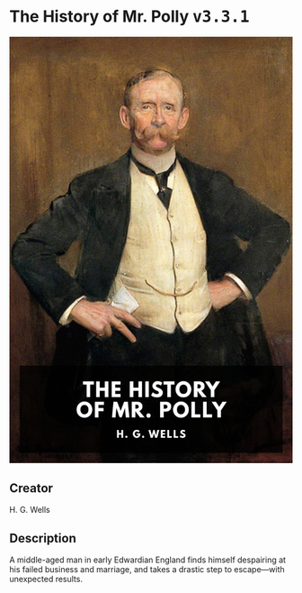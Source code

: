 
# The History of Mr. Polly <kbd>v3.3.1</kbd>

<center>
  <img src="./cover-1024.jpg"/>
</center>

## Creator
H. G. Wells

## Description
A middle-aged man in early Edwardian England finds himself despairing at his failed business and marriage, and takes a drastic step to escape—with unexpected results.
